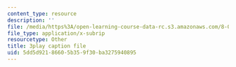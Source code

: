 ```yaml
---
content_type: resource
description: ''
file: /media/https%3A/open-learning-course-data-rc.s3.amazonaws.com/8-04-quantum-physics-i-spring-2016/5dd5d92186605b359f30ba3275940895_byEaU9ILHmw.vtt
file_type: application/x-subrip
resourcetype: Other
title: 3play caption file
uid: 5dd5d921-8660-5b35-9f30-ba3275940895
---
```

